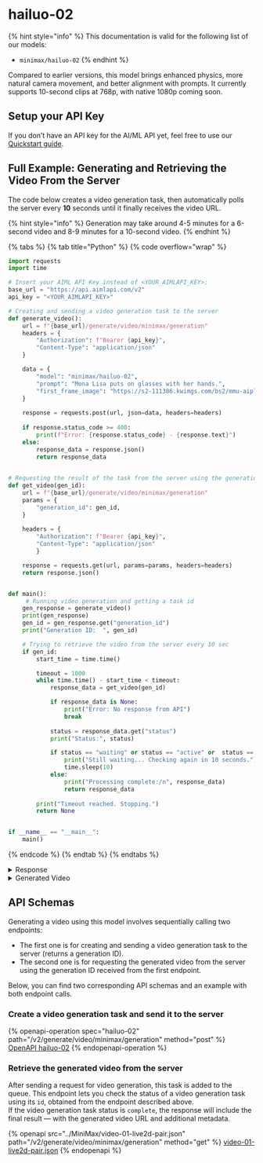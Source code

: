 # hailuo-02

{% hint style="info" %}
This documentation is valid for the following list of our models:

* `minimax/hailuo-02`
{% endhint %}

Compared to earlier versions, this model brings enhanced physics, more natural camera movement, and better alignment with prompts. It currently supports 10-second clips at 768p, with native 1080p coming soon.

## Setup your API Key

If you don’t have an API key for the AI/ML API yet, feel free to use our [Quickstart guide](https://docs.aimlapi.com/quickstart/setting-up).

## Full Example: Generating and Retrieving the Video From the Server

The code below creates a video generation task, then automatically polls the server every **10** seconds until it finally receives the video URL.

{% hint style="info" %}
Generation may take around 4-5 minutes for a 6-second video and 8-9 minutes for a 10-second video.
{% endhint %}

{% tabs %}
{% tab title="Python" %}
{% code overflow="wrap" %}
```python
import requests
import time

# Insert your AIML API Key instead of <YOUR_AIMLAPI_KEY>:
base_url = "https://api.aimlapi.com/v2"
api_key = "<YOUR_AIMLAPI_KEY>"

# Creating and sending a video generation task to the server
def generate_video():
    url = f"{base_url}/generate/video/minimax/generation"
    headers = {
        "Authorization": f"Bearer {api_key}",
        "Content-Type": "application/json"
    }

    data = {
        "model": "minimax/hailuo-02",
        "prompt": "Mona Lisa puts on glasses with her hands.",
        "first_frame_image": "https://s2-111386.kwimgs.com/bs2/mmu-aiplatform-temp/kling/20240620/1.jpeg"      
    }
 
    response = requests.post(url, json=data, headers=headers)
    
    if response.status_code >= 400:
        print(f"Error: {response.status_code} - {response.text}")
    else:
        response_data = response.json()
        return response_data
    

# Requesting the result of the task from the server using the generation_id
def get_video(gen_id):
    url = f"{base_url}/generate/video/minimax/generation"
    params = {
        "generation_id": gen_id,
    }
    
    headers = {
        "Authorization": f"Bearer {api_key}", 
        "Content-Type": "application/json"
        }

    response = requests.get(url, params=params, headers=headers)
    return response.json()


def main():
     # Running video generation and getting a task id
    gen_response = generate_video()
    print(gen_response)
    gen_id = gen_response.get("generation_id")
    print("Generation ID:  ", gen_id)

    # Trying to retrieve the video from the server every 10 sec
    if gen_id:
        start_time = time.time()

        timeout = 1000
        while time.time() - start_time < timeout:
            response_data = get_video(gen_id)

            if response_data is None:
                print("Error: No response from API")
                break
        
            status = response_data.get("status")
            print("Status:", status)

            if status == "waiting" or status == "active" or  status == "queued" or status == "generating":
                print("Still waiting... Checking again in 10 seconds.")
                time.sleep(10)
            else:
                print("Processing complete:/n", response_data)
                return response_data
   
        print("Timeout reached. Stopping.")
        return None     


if __name__ == "__main__":
    main()
```
{% endcode %}
{% endtab %}
{% endtabs %}

<details>

<summary>Response</summary>

{% code overflow="wrap" %}
```json5
{'generation_id': '282052359471184', 'status': 'queued'}
Gen_ID:   282052359471184
Status: queued
Still waiting... Checking again in 10 seconds.
Status: queued
Still waiting... Checking again in 10 seconds.
Status: queued
Still waiting... Checking again in 10 seconds.
Status: queued
Still waiting... Checking again in 10 seconds.
Status: queued
Still waiting... Checking again in 10 seconds.
Status: queued
Still waiting... Checking again in 10 seconds.
Status: generating
Still waiting... Checking again in 10 seconds.
Status: generating
Still waiting... Checking again in 10 seconds.
Status: generating
Still waiting... Checking again in 10 seconds.
Status: generating
Still waiting... Checking again in 10 seconds.
Status: generating
Still waiting... Checking again in 10 seconds.
Status: generating
Still waiting... Checking again in 10 seconds.
Status: generating
Still waiting... Checking again in 10 seconds.
Status: generating
Still waiting... Checking again in 10 seconds.
Status: generating
Still waiting... Checking again in 10 seconds.
Status: generating
Still waiting... Checking again in 10 seconds.
Status: generating
Still waiting... Checking again in 10 seconds.
Status: generating
Still waiting... Checking again in 10 seconds.
Status: generating
Still waiting... Checking again in 10 seconds.
Status: generating
Still waiting... Checking again in 10 seconds.
Status: generating
Still waiting... Checking again in 10 seconds.
Status: generating
Still waiting... Checking again in 10 seconds.
Status: generating
Still waiting... Checking again in 10 seconds.
Status: generating
Still waiting... Checking again in 10 seconds.
Status: completed
Processing complete:/n {'id': '282052359471184', 'status': 'completed', 'video': {'url': 'https://cdn.aimlapi.com/whale/inference_output%2Fvideo%2F2025-06-20%2Fff397144-0af8-4c32-a157-b60b1e05ed32%2Foutput.mp4?Expires=1750446300&OSSAccessKeyId=LTAI5tAmwsjSaaZVA6cEFAUu&Signature=hNtlgGPljugZ1uxDyRPXRCBS%2B1Y%3D'}}
```
{% endcode %}

</details>

<details>

<summary>Generated Video</summary>

**Original**: [768x1142](https://drive.google.com/file/d/1l4R2YH2jowZR1Brgbrg3wQYqip3bFtMu/view?usp=sharing)

**Low-res GIF preview**:

<figure><img src="../../../.gitbook/assets/minimax-hailuo-02-preview.gif" alt=""><figcaption></figcaption></figure>

</details>

## API Schemas

Generating a video using this model involves sequentially calling two endpoints:&#x20;

* The first one is for creating and sending a video generation task to the server (returns a generation ID).
* The second one is for requesting the generated video from the server using the generation ID received from the first endpoint.&#x20;

Below, you can find two corresponding API schemas and an example with both endpoint calls.

### Create a video generation task and send it to the server

{% openapi-operation spec="hailuo-02" path="/v2/generate/video/minimax/generation" method="post" %}
[OpenAPI hailuo-02](https://raw.githubusercontent.com/aimlapi/api-docs/refs/heads/main/docs/api-references/video-models/MiniMax/hailuo-02.json)
{% endopenapi-operation %}

### Retrieve the generated video from the server

After sending a request for video generation, this task is added to the queue. This endpoint lets you check the status of a video generation task using its `id`, obtained from the endpoint described above.\
If the video generation task status is `complete`, the response will include the final result — with the generated video URL and additional metadata.

{% openapi src="../MiniMax/video-01-live2d-pair.json" path="/v2/generate/video/minimax/generation" method="get" %}
[video-01-live2d-pair.json](../MiniMax/video-01-live2d-pair.json)
{% endopenapi %}

